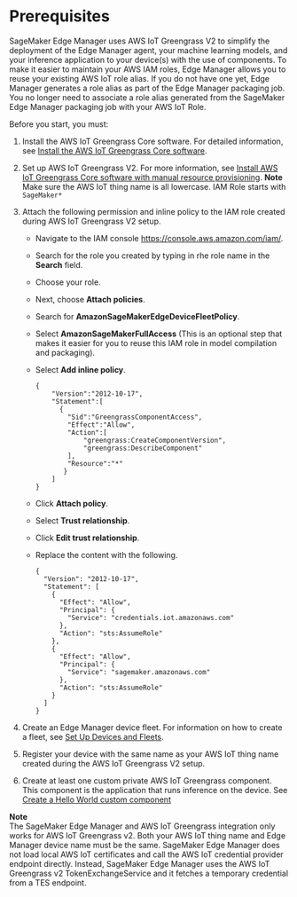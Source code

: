 # Prerequisites<a name="edge-greengrass-prerequisites"></a>

SageMaker Edge Manager uses AWS IoT Greengrass V2 to simplify the deployment of the Edge Manager agent, your machine learning models, and your inference application to your device\(s\) with the use of components\. To make it easier to maintain your AWS IAM roles, Edge Manager allows you to reuse your existing AWS IoT role alias\. If you do not have one yet, Edge Manager generates a role alias as part of the Edge Manager packaging job\. You no longer need to associate a role alias generated from the SageMaker Edge Manager packaging job with your AWS IoT Role\. 

Before you start, you must:

1. Install the AWS IoT Greengrass Core software\. For detailed information, see [Install the AWS IoT Greengrass Core software](https://docs.aws.amazon.com/greengrass/v2/developerguide/getting-started.html#install-greengrass-v2)\.

1. Set up AWS IoT Greengrass V2\. For more information, see [Install AWS IoT Greengrass Core software with manual resource provisioning](https://docs.aws.amazon.com/greengrass/v2/developerguide/manual-installation.html)\.
**Note**  
Make sure the AWS IoT thing name is all lowercase\.
IAM Role starts with `SageMaker*`

1. Attach the following permission and inline policy to the IAM role created during AWS IoT Greengrass V2 setup\.
   + Navigate to the IAM console [https://console\.aws\.amazon\.com/iam/](https://console.aws.amazon.com/iam/)\.
   + Search for the role you created by typing in rhe role name in the **Search** field\.
   + Choose your role\.
   + Next, choose **Attach policies**\.
   + Search for **AmazonSageMakerEdgeDeviceFleetPolicy**\.
   + Select **AmazonSageMakerFullAccess** \(This is an optional step that makes it easier for you to reuse this IAM role in model compilation and packaging\)\.
   + Select **Add inline policy**\.

     ```
     {
         "Version":"2012-10-17",
         "Statement":[
           {
             "Sid":"GreengrassComponentAccess",
             "Effect":"Allow",
             "Action":[
                 "greengrass:CreateComponentVersion",
                 "greengrass:DescribeComponent"
             ],
             "Resource":"*"
            }
         ]
     }
     ```
   + Click **Attach policy**\.
   + Select **Trust relationship**\.
   + Click **Edit trust relationship**\.
   + Replace the content with the following\.

     ```
     {
       "Version": "2012-10-17",
       "Statement": [
         {
           "Effect": "Allow",
           "Principal": {
             "Service": "credentials.iot.amazonaws.com"
           },
           "Action": "sts:AssumeRole"
         },
         {
           "Effect": "Allow",
           "Principal": {
             "Service": "sagemaker.amazonaws.com"
           },
           "Action": "sts:AssumeRole"
         }
       ]
     }
     ```

1. Create an Edge Manager device fleet\. For information on how to create a fleet, see [Set Up Devices and Fleets](edge-device-fleet.md)\.

1. Register your device with the same name as your AWS IoT thing name created during the AWS IoT Greengrass V2 setup\.

1. Create at least one custom private AWS IoT Greengrass component\. This component is the application that runs inference on the device\. See [Create a Hello World custom component](edge-greengrass-custom-component.md#edge-greengrass-create-custom-component-how)

**Note**  
The SageMaker Edge Manager and AWS IoT Greengrass integration only works for AWS IoT Greengrass v2\.
Both your AWS IoT thing name and Edge Manager device name must be the same\.
SageMaker Edge Manager does not load local AWS IoT certificates and call the AWS IoT credential provider endpoint directly\. Instead, SageMaker Edge Manager uses the AWS IoT Greengrass v2 TokenExchangeService and it fetches a temporary credential from a TES endpoint\.